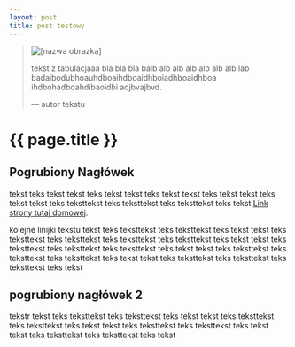 ```yaml
---
layout: post
title: post testowy
---
```


<blockquote>
<img src="../../../../images/obrazek.jpg" alt="[nazwa obrazka]" />
<p>
  tekst z tabulacjaaa bla bla bla balb alb alb alb alb alb alb lab
  badajbodubhoauhdboaihdboaidhboiadhboaidhboa ihdbohadboahdibaoidbi
  adjbvajbvd.
</p>
<p class="author">— autor tekstu</p>
</blockquote>

# {{ page.title }}


## Pogrubiony Nagłówek

tekst teks tekst tekst teks tekst tekst teks tekst tekst teks tekst 
tekst teks tekst
tekst teks teksttekst teks teksttekst teks teksttekst teks tekst
[Link strony tutaj domowej](http://sigma.inf.ug.edu.pl/~mgemba/sp).

kolejne  linijki tekstu tekst teks teksttekst teks teksttekst teks tekst
tekst teks teksttekst teks teksttekst teks teksttekst teks teksttekst teks tekst
tekst teks teksttekst teks teksttekst teks teksttekst teks tekst
tekst teks teksttekst teks teksttekst teks teksttekst teks tekst
tekst teks teksttekst teks teksttekst teks teksttekst teks tekst




## pogrubiony nagłówek 2

tekstr tekst teks teksttekst teks teksttekst teks tekst
tekst teks teksttekst teks teksttekst teks tekst
tekst teks teksttekst teks teksttekst teks tekst
tekst teks teksttekst teks teksttekst teks tekst


